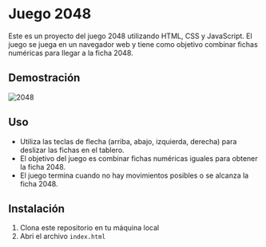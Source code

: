 # Juego 2048

Este es un proyecto del juego 2048 utilizando HTML, CSS y JavaScript. El juego se juega en un navegador web y tiene como objetivo combinar fichas numéricas para llegar a la ficha 2048.

## Demostración

![2048](https://github.com/JuanPE44/2048/assets/89142353/536e35a8-71b7-4053-b41e-e811b641d12b)


## Uso

- Utiliza las teclas de flecha (arriba, abajo, izquierda, derecha) para deslizar las fichas en el tablero.
- El objetivo del juego es combinar fichas numéricas iguales para obtener la ficha 2048.
- El juego termina cuando no hay movimientos posibles o se alcanza la ficha 2048.

## Instalación

1. Clona este repositorio en tu máquina local
2. Abri el archivo `index.html`
